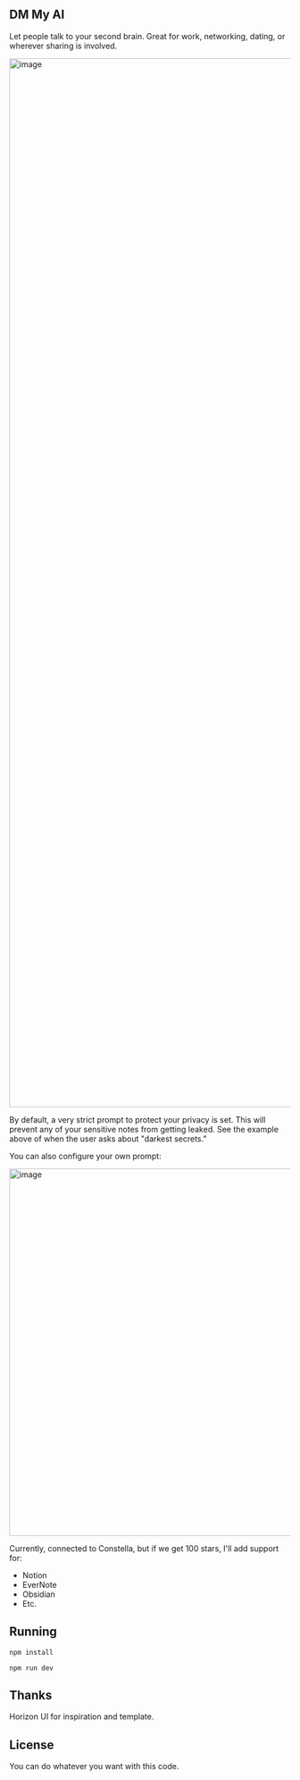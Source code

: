 ## DM My AI

Let people talk to your second brain. Great for work, networking, dating, or wherever sharing is involved.

<img width="1879" alt="image" src="https://github.com/user-attachments/assets/9fb9cc32-ce30-4244-a047-3daff4828dc0" />

By default, a very strict prompt to protect your privacy is set. This will prevent any of your sensitive notes from getting leaked.
See the example above of when the user asks about "darkest secrets."

You can also configure your own prompt:

<img width="658" alt="image" src="https://github.com/user-attachments/assets/c1c3dbc3-1c08-4eb1-ba14-6e7e69c9d151" />


Currently, connected to Constella, but if we get 100 stars, I'll add support for:

- Notion
- EverNote
- Obsidian
- Etc.

## Running

```
npm install

npm run dev
```

## Thanks

Horizon UI for inspiration and template.

## License

You can do whatever you want with this code.

